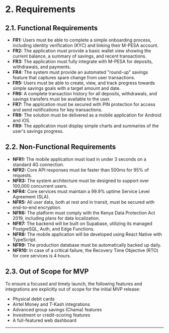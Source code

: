 # 2. Requirements

## 2.1. Functional Requirements

*   **FR1:** Users must be able to complete a simple onboarding process, including identity verification (KYC) and linking their M-PESA account.
*   **FR2:** The application must provide a basic wallet view showing the current balance, a summary of savings, and recent transactions.
*   **FR3:** The application must fully integrate with M-PESA for deposits, withdrawals, and payments.
*   **FR4:** The system must provide an automated "round-up" savings feature that captures spare change from user transactions.
*   **FR5:** Users must be able to create, view, and track progress towards simple savings goals with a target amount and date.
*   **FR6:** A complete transaction history for all deposits, withdrawals, and savings transfers must be available to the user.
*   **FR7:** The application must be secured with PIN protection for access and send notifications for key transactions.
*   **FR8:** The solution must be delivered as a mobile application for Android and iOS.
*   **FR9:** The application must display simple charts and summaries of the user's savings progress.

## 2.2. Non-Functional Requirements

*   **NFR1:** The mobile application must load in under 3 seconds on a standard 4G connection.
*   **NFR2:** Core API responses must be faster than 500ms for 95% of requests.
*   **NFR3:** The system architecture must be designed to support over 100,000 concurrent users.
*   **NFR4:** Core services must maintain a 99.9% uptime Service Level Agreement (SLA).
*   **NFR5:** All user data, both at rest and in transit, must be secured with end-to-end encryption.
*   **NFR6:** The platform must comply with the Kenya Data Protection Act 2019, including plans for data localization.
*   **NFR7:** The backend will be built on Supabase, utilizing its managed PostgreSQL, Auth, and Edge Functions.
*   **NFR8:** The mobile application will be developed using React Native with TypeScript.
*   **NFR9:** The production database must be automatically backed up daily.
*   **NFR10:** In case of a critical failure, the Recovery Time Objective (RTO) for core services is 4 hours.

## 2.3. Out of Scope for MVP

To ensure a focused and timely launch, the following features and integrations are explicitly out of scope for the initial MVP release:

*   Physical debit cards
*   Airtel Money and T-Kash integrations
*   Advanced group savings (Chama) features
*   Investment or credit-scoring features
*   A full-featured web dashboard

---

